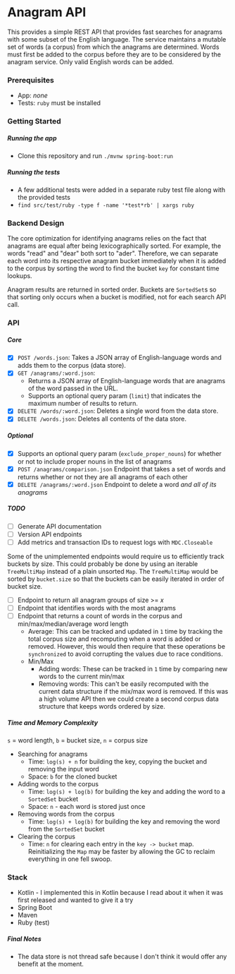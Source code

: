 # Anagram API
This provides a simple REST API that provides fast searches for anagrams with
some subset of the English language. The service maintains a mutable set
of words (a corpus) from which the anagrams are determined. Words must first be
added to the corpus before they are to be considered by the anagram
service. Only valid English words can be added.

### Prerequisites
* App: _none_
* Tests: `ruby` must be installed

### Getting Started
##### Running the app
* Clone this repository and run `./mvnw spring-boot:run`
##### Running the tests
* A few additional tests were added in a separate ruby test file along with the provided tests
* `find src/test/ruby -type f -name '*test*rb' | xargs ruby`

### Backend Design
The core optimization for identifying anagrams relies on the fact that anagrams are equal after being
lexicographically sorted. For example, the words "read" and "dear" both sort to "ader". Therefore, we can
separate each word into its respective anagram bucket immediately when it is added to the corpus by
sorting the word to find the bucket `key` for constant time lookups.

Anagram results are returned in sorted order. Buckets are `SortedSet`s so that sorting only occurs
when a bucket is modified, not for each search API call. 

### API

##### Core
- [x] `POST /words.json`: Takes a JSON array of English-language words and adds them to the corpus (data store).
- [x] `GET /anagrams/:word.json`:
  - Returns a JSON array of English-language words that are anagrams of the word passed in the URL.
  - Supports an optional query param (`limit`) that indicates the maximum number of results to return.
- [x] `DELETE /words/:word.json`: Deletes a single word from the data store.
- [x] `DELETE /words.json`: Deletes all contents of the data store.
##### Optional
- [x] Supports an optional query param (`exclude_proper_nouns`) for whether or not to include proper nouns in the list of anagrams
- [x] `POST /anagrams/comparison.json` Endpoint that takes a set of words and returns whether or not they are all anagrams of each other
- [x] `DELETE /anagrams/:word.json` Endpoint to delete a word *and all of its anagrams*

##### TODO
- [ ] Generate API documentation
- [ ] Version API endpoints
- [ ] Add metrics and transaction IDs to request logs with `MDC.Closeable`

Some of the unimplemented endpoints would require us to efficiently track buckets by size. This could
probably be done by using an iterable `TreeMultiMap` instead of a plain unsorted `Map`. The `TreeMultiMap`
would be sorted by `bucket.size` so that the buckets can be easily iterated in order of bucket size.
- [ ] Endpoint to return all anagram groups of size >= *x*
- [ ] Endpoint that identifies words with the most anagrams 
- [ ] Endpoint that returns a count of words in the corpus and min/max/median/average word length
  - Average: This can be tracked and updated in `1` time by tracking the total corpus size and recomputing
  when a word is added or removed. However, this would then require that these operations be `synchronized`
  to avoid corrupting the values due to race conditions.
  - Min/Max
    - Adding words: These can be tracked in `1` time by comparing new words to the current min/max
    - Removing words: This can't be easily recomputed with the current data structure if the mix/max word is removed.
    If this was a high volume API then we could create a second corpus data structure that keeps words ordered by size. 

##### Time and Memory Complexity
`s` = word length, `b` = bucket size, `n` = corpus size
* Searching for anagrams
  - Time: `log(s) + n` for building the key, copying the bucket and removing the input word
  - Space: `b` for the cloned bucket
* Adding words to the corpus
  - Time: `log(s) + log(b)` for building the key and adding the word to a `SortedSet` bucket
  - Space: `n` - each word is stored just once
* Removing words from the corpus
  - Time: `log(s) + log(b)` for building the key and removing the word from the `SortedSet` bucket
* Clearing the corpus
  - Time: `n` for clearing each entry in the `key -> bucket` map. Reinitializing the `Map` may be
  faster by allowing the GC to reclaim everything in one fell swoop. 


### Stack
* Kotlin - I implemented this in Kotlin because I read about it when it was first released and
wanted to give it a try
* Spring Boot
* Maven
* Ruby (test)

##### Final Notes 
* The data store is not thread safe because I don't think it would offer any benefit at the moment.
